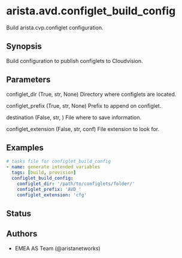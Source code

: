 # arista.avd.configlet_build_config

Build arista\.cvp\.configlet configuration\.

## Synopsis

Build configuration to publish configlets to Cloudvision\.

## Parameters

  configlet_dir (True, str, None)
    Directory where configlets are located\.

  configlet_prefix (True, str, None)
    Prefix to append on configlet\.

  destination (False, str, )
    File where to save information\.

  configlet_extension (False, str, conf)
    File extension to look for\.

## Examples

```yaml
# tasks file for configlet_build_config
- name: generate intended variables
  tags: [build, provision]
  configlet_build_config:
    configlet_dir: '/path/to/configlets/folder/'
    configlet_prefix: 'AVD_'
    configlet_extension: 'cfg'
```

## Status

## Authors

- EMEA AS Team (@aristanetworks)

